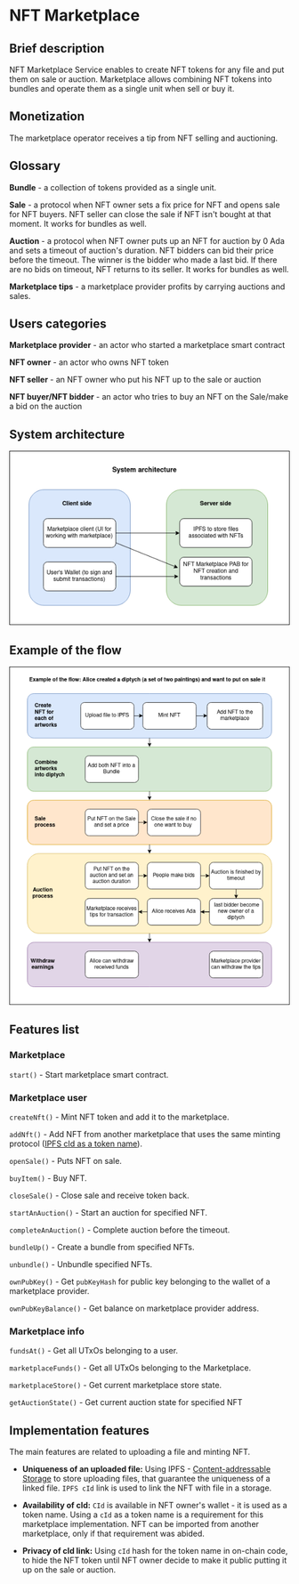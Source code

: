 # NFT Marketplace

## Brief description

NFT Marketplace Service enables to create NFT tokens for any file and put them on sale or auction. Marketplace allows combining NFT tokens into bundles and operate them as a single unit when sell or buy it.

## Monetization

The marketplace operator receives a tip from NFT selling and auctioning.

## Glossary

**Bundle** - a collection of tokens provided as a single unit.

**Sale** - a protocol when NFT owner sets a fix price for NFT and opens sale for NFT buyers. NFT seller can close the sale if NFT isn't bought at that moment. It works for bundles as well.

**Auction** - a protocol when NFT owner puts up an NFT for auction by 0 Ada and sets a timeout of auction's duration. NFT bidders can bid their price before the timeout. The winner is the bidder who made a last bid. If there are no bids on timeout, NFT returns to its seller. It works for bundles as well.

**Marketplace tips** - a marketplace provider profits by carrying auctions and sales.

## Users categories

**Marketplace provider** - an actor who started a marketplace smart contract

**NFT owner** - an actor who owns NFT token

**NFT seller** - an NFT owner who put his NFT up to the sale or auction

**NFT buyer/NFT bidder** - an actor who tries to buy an NFT on the Sale/make a bid on the auction

## System architecture

![alt tag](readme-src/NFTMarketplaceArchitecture.png)

## Example of the flow

![alt tag](readme-src/NFTMarketplaceFlow.png)

## Features list

### Marketplace

`start()` - Start marketplace smart contract.

### Marketplace user

`createNft()` - Mint NFT token and add it to the marketplace.

`addNft()` - Add NFT from another marketplace that uses the same minting protocol ([IPFS cId as a token name](#implementation-features)).

`openSale()` - Puts NFT on sale.

`buyItem()` - Buy NFT.

`closeSale()` - Close sale and receive token back.

`startAnAuction()` - Start an auction for specified NFT.

`completeAnAuction()` - Complete auction before the timeout.

`bundleUp()` - Create a bundle from specified NFTs.

`unbundle()` - Unbundle specified NFTs.

`ownPubKey()` - Get `pubKeyHash` for public key belonging to the wallet of a marketplace provider.

`ownPubKeyBalance()` - Get balance on marketplace provider address.

### Marketplace info

`fundsAt()` - Get all UTxOs belonging to a user.

`marketplaceFunds()` - Get all UTxOs belonging to the Marketplace.

`marketplaceStore()` - Get current marketplace store state.

`getAuctionState()` - Get current auction state for specified NFT

## Implementation features

The main features are related to uploading a file and minting NFT. 

- **Uniqueness of an uploaded file:** Using IPFS - [Content-addressable Storage](https://en.wikipedia.org/wiki/Content-addressable_storage) to store uploading files, that guarantee the uniqueness of a linked file. `IPFS cId` link is used to link the NFT with file in a storage.

- **Availability of cId:** `CId` is available in NFT owner's wallet - it is used as a token name. Using a `cId` as a token name is a requirement for this marketplace implementation. NFT can be imported from another marketplace, only if that requirement was abided.

- **Privacy of cId link:** Using `cId` hash for the token name in on-chain code, to hide the NFT token until NFT owner decide to make it public putting it up on the sale or auction.
